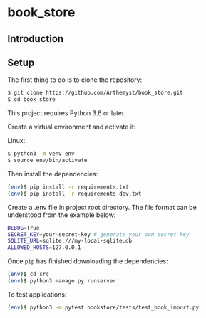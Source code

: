 # book_store

## Introduction

## Setup

The first thing to do is to clone the repository:

```sh
$ git clone https://github.com/Arthemyst/book_store.git
$ cd book_store
```

This project requires Python 3.6 or later.

Create a virtual environment and activate it:

Linux:
```sh
$ python3 -m venv env
$ source env/bin/activate
```

Then install the dependencies:

```sh
(env)$ pip install -r requirements.txt
(env)$ pip install -r requirements-dev.txt
```


Create a .env file in project root directory. The file format can be understood from the example below:
```sh
DEBUG=True
SECRET_KEY=your-secret-key # generate your own secret key
SQLITE_URL=sqlite:///my-local-sqlite.db
ALLOWED_HOSTS=127.0.0.1
```
Once `pip` has finished downloading the dependencies:
```sh
(env)$ cd src
(env)$ python3 manage.py runserver
```

To test applications:

```sh
(env)$ python3 -m pytest bookstore/tests/test_book_import.py
```
